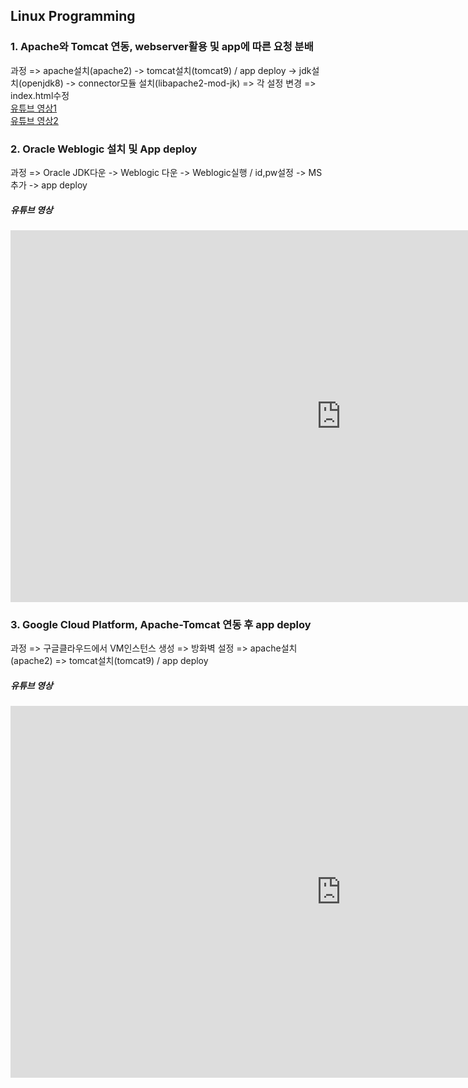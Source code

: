 ## Linux Programming

### 1. Apache와 Tomcat 연동, webserver활용 및 app에 따른 요청 분배

과정
=> apache설치(apache2) -> tomcat설치(tomcat9) / app deploy -> jdk설치(openjdk8) -> connector모듈 설치(libapache2-mod-jk) => 각 설정 변경 => index.html수정
<br>
[유튜브 영상1](https://youtu.be/xTqzfpVnyG8)<br>
[유튜브 영상2](https://youtu.be/MkbQL5UpW3w)


### 2. Oracle Weblogic 설치 및 App deploy

과정
=> Oracle JDK다운 -> Weblogic 다운 -> Weblogic실행 / id,pw설정 -> MS추가 -> app deploy
<br>
##### 유튜브 영상

<iframe width="1057" height="595" src="https://www.youtube.com/embed/m8omCq8TjPY" title="YouTube video player" frameborder="0" allow="accelerometer; autoplay; clipboard-write; encrypted-media; gyroscope; picture-in-picture" allowfullscreen></iframe>



### 3. Google Cloud Platform, Apache-Tomcat 연동 후 app deploy

과정
=> 구글클라우드에서 VM인스턴스 생성 => 방화벽 설정 => apache설치(apache2) => tomcat설치(tomcat9) / app deploy
<br>
##### 유튜브 영상

<iframe width="1057" height="595" src="https://www.youtube.com/embed/sBePRT3Kh6I" title="YouTube video player" frameborder="0" allow="accelerometer; autoplay; clipboard-write; encrypted-media; gyroscope; picture-in-picture" allowfullscreen></iframe>

